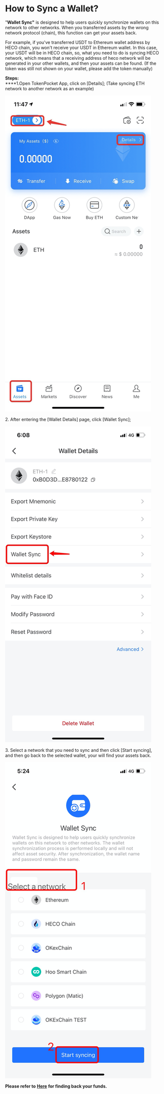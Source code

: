 # How to Sync a Wallet?

"**Wallet Sync"** is designed to help users quickly synchronize wallets on this network to other networks. When you transferred assets by the wrong network protocol (chain), this function can get your assets back.&#x20;

For example, if you've transferred USDT to Ethereum wallet address by HECO chain, you won't receive your USDT in Ethereum wallet. In this case, your USDT will be in HECO chain, so, what you need to do is syncing HECO network, which means that a receiving address of heco network will be generated in your other wallets, and then your assets can be found. (If the token was still not shown on your wallet, please add the token manually)

**Steps:**\
****1.Open TokenPocket App, click on \[Details]; (Take syncing ETH network to another network as an example)

![](<../.gitbook/assets/1 (14).png>)

2\. After entering the \[Wallet Details] page, click \[Wallet Sync];

![](../.gitbook/assets/tong-bu-2.jpg)

3\. Select a network that you need to sync and then click \[Start syncing], and then go back to the selected wallet, your will find your assets back.&#x20;

![](<../.gitbook/assets/guan-li-5 (1).png>)



**Please refer to** [**Here**](https://tp-lab.tokenpocket.pro/AssetsFind/index.html?locale=en#/) **for finding back your funds.**
